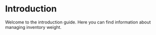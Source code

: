 # Introduction

Welcome to the introduction guide. Here you can find information about managing inventory weight.
